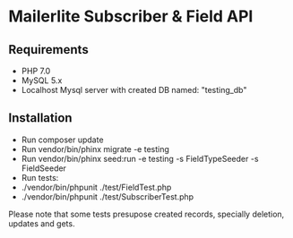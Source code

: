 # Mailerlite Subscriber & Field API

## Requirements

- PHP 7.0
- MySQL 5.x
- Localhost Mysql server with created DB named: "testing_db"

## Installation

- Run composer update
- Run vendor/bin/phinx migrate -e testing
- Run vendor/bin/phinx seed:run -e testing -s FieldTypeSeeder -s FieldSeeder
- Run tests: 
- ./vendor/bin/phpunit ./test/FieldTest.php
- ./vendor/bin/phpunit ./test/SubscriberTest.php

Please note that some tests presupose created records, specially deletion, updates and gets.
